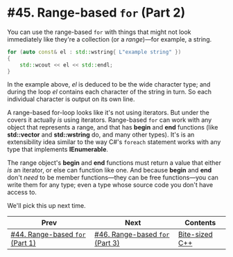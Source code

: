 # #45. Range-based `for` (Part 2)

You can use the range-based `for` with things that might not look immediately like they're a collection (or a *range*)&mdash;for example, a string.

```cpp
for (auto const& el : std::wstring{ L"example string" })
{
    std::wcout << el << std::endl;
}
```

In the example above, *el* is deduced to be the wide character type; and during the loop *el* contains each character of the string in turn. So each individual character is output on its own line.

A range-based for-loop looks like it's not using iterators. But under the covers it actually *is* using iterators. Range-based `for` can work with any object that represents a range, and that has **begin** and **end** functions (like **std::vector** and **std::wstring** do, and many other types). It's is an extensibility idea similar to the way C#'s `foreach` statement works with any type that implements **IEnumerable**.

The range object's **begin** and **end** functions must return a value that either *is* an iterator, or else can function like one. And because **begin** and **end** don't *need* to be member functions&mdash;they can be free functions&mdash;you can write them for any type; even a type whose source code you don't have access to.

We'll pick this up next time.

|Prev|Next|Contents|
|-|-|-|
|[#44. Range-based `for` (Part 1)](044.md)|[#46. Range-based `for` (Part 3)](046.md)|[Bite-sized C++](../README.md)|
